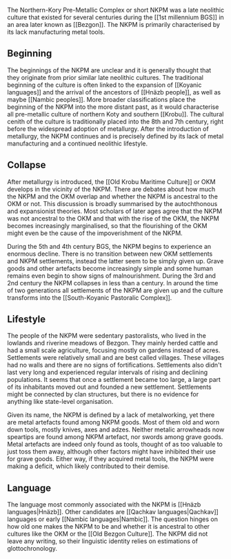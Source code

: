 The Northern-Kory Pre-Metallic Complex or short NKPM was a late neolithic culture that existed for several centuries during the [[1st millennium BGS]] in an area later known as [[Bezgon]]. The NKPM is primarily characterised by its lack manufacturing metal tools. 
## Beginning 

The beginnings of the NKPM are unclear and it is generally thought that they originate from prior similar late neolithic cultures. The traditional beginning of the culture is often linked to the expansion of [[Koyanic languages]] and the arrival of the ancestors of [[Hnäzb people]], as well as maybe [[Nambic peoples]]. More broader classifications place the beginning of the NKPM into the more distant past, as it would characterise all pre-metallic culture of northern Koty and southern [[Krobu]]. The cultural cenith of the culture is traditionally placed into the 8th and 7th century, right before the widespread adoption of metallurgy. After the introduction of metallurgy, the NKPM continues and is precisely defined by its lack of metal manufacturing and a continued neolithic lifestyle. 
## Collapse 

After metallurgy is introduced, the [[Old Krobu Maritime Culture]] or OKM develops in the vicinity of the NKPM. There are debates about how much the NKPM and the OKM overlap and whether the NKPM is ancestral to the OKM or not. This discussion is broadly summarised by the autochthonous and expansionist theories. Most scholars of later ages agree that the NKPM was not ancestral to the OKM and that with the rise of the OKM, the NKPM becomes increasingly marginalised, so that the flourishing of the OKM might even be the cause of the impoverishment of the NKPM. 

During the 5th and 4th century BGS, the NKPM begins to experience an enormous decline. There is no transition between new OKM settlements and NKPM settlements, instead the latter seem to be simply given up. Grave goods and other artefacts become increasingly simple and some human remains even begin to show signs of malnourishment. During the 3rd and 2nd century the NKPM collapses in less than a century. In around the time of two generations all settlements of the NKPM are given up and the culture transforms into the [[South-Koyanic Pastoralic Complex]]. 
## Lifestyle

The people of the NKPM were sedentary pastoralists, who lived in the lowlands and riverine meadows of Bezgon. They mainly herded cattle and had a small scale agriculture, focusing mostly on gardens instead of acres. Settlements were relatively small and are best called villages. These villages had no walls and there are no signs of fortifications. Settlements also didn't last very long and experienced regular intervals of rising and declining populations. It seems that once a settlement became too large, a large part of its inhabitants moved out and founded a new settlement. Settlements might be connected by clan structures, but there is no evidence for anything like state-level organisation. 

Given its name, the NKPM is defined by a lack of metalworking, yet there are metal artefacts found among NKPM goods. Most of them old and worn down tools, mostly knives, axes and adzes. Neither metalic arrowheads now speartips are found among NKPM artefact, nor swords among grave goods. Metal artefacts are indeed only found as tools, thought of as too valuable to just toss them away, although other factors might have inhibited their use for grave goods. Either way, if they acquired metal tools, the NKPM were making a deficit, which likely contributed to their demise. 
## Language 

The language most commonly associated with the NKPM is [[Hnäzb languages|Hnäzb]]. Other candidates are [[Qachkav languages|Qachkav]] languages or early [[Nambic languages|Nambic]]. The question hinges on how old one makes the NKPM to be and whether it is ancestral to other cultures like the OKM or the [[Old Bezgon Culture]]. The NKPM did not leave any writing, so their linguistic identity relies on estimations of glottochronology.  